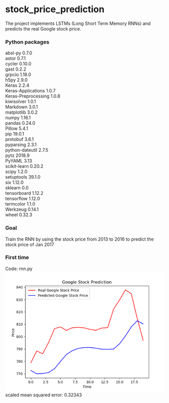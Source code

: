 # stock_price_prediction
The project implements LSTMs (Long Short Term Memory RNNs) and predicts the real Google stock price.  
### Python packages
absl-py             0.7.0  
astor               0.7.1  
cycler              0.10.0  
gast                0.2.2  
grpcio              1.18.0  
h5py                2.9.0  
Keras               2.2.4  
Keras-Applications  1.0.7  
Keras-Preprocessing 1.0.8  
kiwisolver          1.0.1  
Markdown            3.0.1  
matplotlib          3.0.2  
numpy               1.16.1  
pandas              0.24.0  
Pillow              5.4.1  
pip                 19.0.1  
protobuf            3.6.1  
pyparsing           2.3.1  
python-dateutil     2.7.5  
pytz                2018.9  
PyYAML              3.13  
scikit-learn        0.20.2  
scipy               1.2.0  
setuptools          39.1.0  
six                 1.12.0  
sklearn             0.0  
tensorboard         1.12.2  
tensorflow          1.12.0  
termcolor           1.1.0  
Werkzeug            0.14.1  
wheel               0.32.3  
### Goal
Train the RNN by using the stock price from 2013 to 2016 to predict the stock price of Jan 2017  
### First time
Code: rnn.py  
![](/result/first_prediction.png)  
scaled mean squared error: 0.32343  







